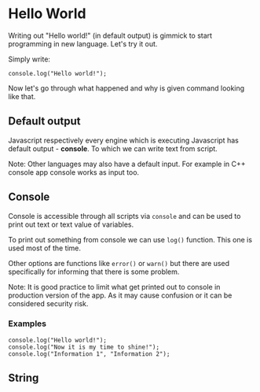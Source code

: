 # Hello World

Writing out "Hello world!" (in default output) is gimmick to start programming in new language. Let's try it out.

Simply write:

    console.log("Hello world!");

Now let's go through what happened and why is given command looking like that.

## Default output

Javascript respectively every engine which is executing Javascript has default output - **console**. To which we can write text from script.

Note: Other languages may also have a default input. For example in C++ console app console works as input too.

## Console

Console is accessible through all scripts via `console` and can be used to print out text or text value of variables.

To print out something from console we can use `log()` function. This one is used most of the time.

Other options are functions like `error()` or `warn()` but there are used specifically for informing that there is some problem.

Note: It is good practice to limit what get printed out to console in production version of the app. As it may cause confusion or it can be considered security risk.

### Examples

```
console.log("Hello world!");
console.log("Now it is my time to shine!");
console.log("Information 1", "Information 2");
```

## String
